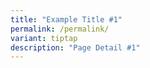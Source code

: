 ```yaml
---
title: "Example Title #1"
permalink: /permalink/
variant: tiptap
description: "Page Detail #1"
---
```

